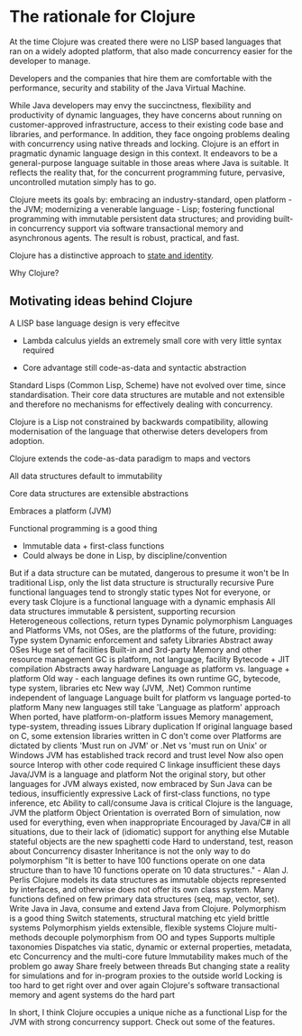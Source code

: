 # The rationale for Clojure

  At the time Clojure was created there were no LISP based languages that ran on a widely adopted platform, that also made concurrency easier for the developer to manage.

  Developers and the companies that hire them are comfortable with the performance, security and stability of the Java Virtual Machine.

  While Java developers may envy the succinctness, flexibility and productivity of dynamic languages, they have concerns about running on customer-approved infrastructure, access to their existing code base and libraries, and performance. In addition, they face ongoing problems dealing with concurrency using native threads and locking. Clojure is an effort in pragmatic dynamic language design in this context. It endeavors to be a general-purpose language suitable in those areas where Java is suitable. It reflects the reality that, for the concurrent programming future, pervasive, uncontrolled mutation simply has to go.

  Clojure meets its goals by: embracing an industry-standard, open platform - the JVM; modernizing a venerable language - Lisp; fostering functional programming with immutable persistent data structures; and providing built-in concurrency support via software transactional memory and asynchronous agents. The result is robust, practical, and fast.

Clojure has a distinctive approach to [state and identity](http://clojure.org/state).

Why Clojure?

## Motivating ideas behind Clojure

A LISP base language design is very effecitve

* Lambda calculus yields an extremely small core with very little syntax required

* Core advantage still code-as-data and syntactic abstraction

Standard Lisps (Common Lisp, Scheme) have not evolved over time, since standardisation.  Their core data structures are mutable and not extensible and therefore no mechanisms for effectively dealing with concurrency.

Clojure is a Lisp not constrained by backwards compatibility, allowing modernisation of the language that otherwise deters developers from adoption.

Clojure extends the code-as-data paradigm to maps and vectors

All data structures default to immutability

Core data structures are extensible abstractions

Embraces a platform (JVM)

Functional programming is a good thing

* Immutable data + first-class functions
* Could always be done in Lisp, by discipline/convention

But if a data structure can be mutated, dangerous to presume it won't be
In traditional Lisp, only the list data structure is structurally recursive
Pure functional languages tend to strongly static types
Not for everyone, or every task
Clojure is a functional language with a dynamic emphasis
All data structures immutable & persistent, supporting recursion
Heterogeneous collections, return types
Dynamic polymorphism
Languages and Platforms
VMs, not OSes, are the platforms of the future, providing:
Type system
Dynamic enforcement and safety
Libraries
Abstract away OSes
Huge set of facilities
Built-in and 3rd-party
Memory and other resource management
GC is platform, not language, facility
Bytecode + JIT compilation
Abstracts away hardware
Language as platform vs. language + platform
Old way - each language defines its own runtime
GC, bytecode, type system, libraries etc
New way (JVM, .Net)
Common runtime independent of language
Language built for platform vs language ported-to platform
Many new languages still take 'Language as platform' approach
When ported, have platform-on-platform issues
Memory management, type-system, threading issues
Library duplication
If original language based on C, some extension libraries written in C don't come over
Platforms are dictated by clients
'Must run on JVM' or .Net vs 'must run on Unix' or Windows
JVM has established track record and trust level
Now also open source
Interop with other code required
C linkage insufficient these days
Java/JVM is a language and platform
Not the original story, but other languages for JVM always existed, now embraced by Sun
Java can be tedious, insufficiently expressive
Lack of first-class functions, no type inference, etc
Ability to call/consume Java is critical
Clojure is the language, JVM the platform
Object Orientation is overrated
Born of simulation, now used for everything, even when inappropriate
Encouraged by Java/C# in all situations, due to their lack of (idiomatic) support for anything else
Mutable stateful objects are the new spaghetti code
Hard to understand, test, reason about
Concurrency disaster
Inheritance is not the only way to do polymorphism
"It is better to have 100 functions operate on one data structure than to have 10 functions operate on 10 data structures." - Alan J. Perlis
Clojure models its data structures as immutable objects represented by interfaces, and otherwise does not offer its own class system.
Many functions defined on few primary data structures (seq, map, vector, set).
Write Java in Java, consume and extend Java from Clojure.
Polymorphism is a good thing
Switch statements, structural matching etc yield brittle systems
Polymorphism yields extensible, flexible systems
Clojure multi-methods decouple polymorphism from OO and types
Supports multiple taxonomies
Dispatches via static, dynamic or external properties, metadata, etc
Concurrency and the multi-core future
Immutability makes much of the problem go away
Share freely between threads
But changing state a reality for simulations and for in-program proxies to the outside world
Locking is too hard to get right over and over again
Clojure's software transactional memory and agent systems do the hard part

In short, I think Clojure occupies a unique niche as a functional Lisp for the JVM with strong concurrency support. Check out some of the features.
